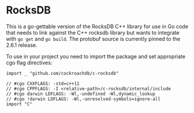 # RocksDB

This is a go-gettable version of the RocksDB C++ library for use in Go code that needs to link
against the C++ rocksdb library but wants to integrate with `go get` and `go build`. The protobuf
source is currently pinned to the 2.6.1 release.

To use in your project you need to import the package and set appropriate cgo flag directives:

```
import _ "github.com/cockroachdb/c-rocksdb"

// #cgo CXXFLAGS: -std=c++11
// #cgo CPPFLAGS: -I <relative-path>/c-rocksdb/internal/include
// #cgo darwin LDFLAGS: -Wl,-undefined -Wl,dynamic_lookup
// #cgo !darwin LDFLAGS: -Wl,-unresolved-symbols=ignore-all
import "C"
```
